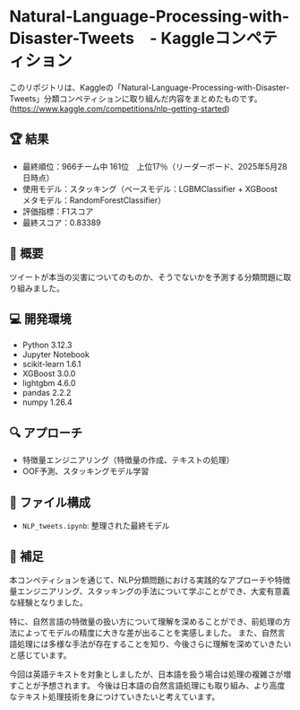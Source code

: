# Natural-Language-Processing-with-Disaster-Tweets　- Kaggleコンペティション

このリポジトリは、Kaggleの「Natural-Language-Processing-with-Disaster-Tweets」分類コンペティションに取り組んだ内容をまとめたものです。
(https://www.kaggle.com/competitions/nlp-getting-started)

## 🏆 結果
- 最終順位：966チーム中 161位　上位17％（リーダーボード、2025年5月28日時点）
- 使用モデル：スタッキング（ベースモデル：LGBMClassifier + XGBoost　メタモデル：RandomForestClassifier）
- 評価指標：F1スコア
- 最終スコア：0.83389

## 📄 概要
ツイートが本当の災害についてのものか、そうでないかを予測する分類問題に取り組みました。

## 💻 開発環境
- Python 3.12.3
- Jupyter Notebook
- scikit-learn 1.6.1
- XGBoost 3.0.0
- lightgbm 4.6.0
- pandas 2.2.2
- numpy  1.26.4

## 🔍 アプローチ
- 特徴量エンジニアリング（特徴量の作成、テキストの処理）
- OOF予測、スタッキングモデル学習

## 📁 ファイル構成
- `NLP_tweets.ipynb`: 整理された最終モデル

## 📝 補足
本コンペティションを通じて、NLP分類問題における実践的なアプローチや特徴量エンジニアリング、スタッキングの手法について学ぶことができ、大変有意義な経験となりました。

特に、自然言語の特徴量の扱い方について理解を深めることができ、前処理の方法によってモデルの精度に大きな差が出ることを実感しました。
また、自然言語処理には多様な手法が存在することを知り、今後さらに理解を深めていきたいと感じています。

今回は英語テキストを対象としましたが、日本語を扱う場合は処理の複雑さが増すことが予想されます。
今後は日本語の自然言語処理にも取り組み、より高度なテキスト処理技術を身につけていきたいと考えています。
